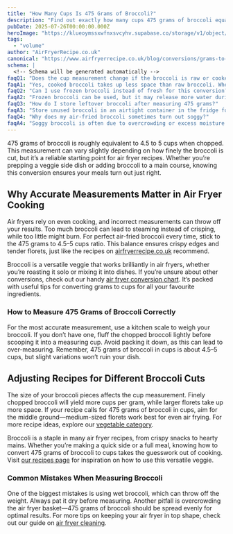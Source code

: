 ```yaml
---
title: "How Many Cups Is 475 Grams of Broccoli?"
description: "Find out exactly how many cups 475 grams of broccoli equals for perfect air fryer recipes every time. No more guesswork!"
pubDate: 2025-07-26T00:00:00.000Z
heroImage: "https://klueoymssxwfnxsvcyhv.supabase.co/storage/v1/object/public/Shmucket/how-many-cups-is-475-grams-of-broccoli.webp"
tags:
  - "volume"
author: "AirFryerRecipe.co.uk"
canonical: "https://www.airfryerrecipe.co.uk/blog/conversions/grams-to-cups/how-many-cups-is-475-grams-of-broccoli"
schema: |
  <!-- Schema will be generated automatically -->
faqQ1: "Does the cup measurement change if the broccoli is raw or cooked?"
faqA1: "Yes, cooked broccoli takes up less space than raw broccoli. When cooked, 475 grams of broccoli will reduce to about 3–3.5 cups due to water loss. Always measure raw broccoli for recipes unless specified otherwise."
faqQ2: "Can I use frozen broccoli instead of fresh for this conversion?"
faqA2: "Frozen broccoli can be used, but it may release more water during cooking. For 475 grams of frozen broccoli, thaw and drain it first to avoid excess moisture. The cup measurement will be similar to fresh broccoli once prepared."
faqQ3: "How do I store leftover broccoli after measuring 475 grams?"
faqA3: "Store unused broccoli in an airtight container in the fridge for up to 3 days. For longer storage, blanch and freeze it. This ensures it stays fresh for future air fryer recipes."
faqQ4: "Why does my air-fried broccoli sometimes turn out soggy?"
faqA4: "Soggy broccoli is often due to overcrowding or excess moisture. Spread 475 grams of broccoli evenly in the air fryer basket and cook in batches if needed. Patting it dry before cooking also helps achieve crispiness."
---
```

<p>475 grams of broccoli is roughly equivalent to 4.5 to 5 cups when chopped. This measurement can vary slightly depending on how finely the broccoli is cut, but it’s a reliable starting point for air fryer recipes. Whether you’re prepping a veggie side dish or adding broccoli to a main course, knowing this conversion ensures your meals turn out just right.</p>

<h2>Why Accurate Measurements Matter in Air Fryer Cooking</h2>
<p>Air fryers rely on even cooking, and incorrect measurements can throw off your results. Too much broccoli can lead to steaming instead of crisping, while too little might burn. For perfect air-fried broccoli every time, stick to the 475 grams to 4.5–5 cups ratio. This balance ensures crispy edges and tender florets, just like the recipes on <a href=https://www.airfryerrecipe.co.uk/>airfryerrecipe.co.uk</a> recommend.</p>

<p>Broccoli is a versatile veggie that works brilliantly in air fryers, whether you’re roasting it solo or mixing it into dishes. If you’re unsure about other conversions, check out our handy <a href=https://www.airfryerrecipe.co.uk/air-fryer-conversion-chart>air fryer conversion chart</a>. It’s packed with useful tips for converting grams to cups for all your favourite ingredients.</p>

<h3>How to Measure 475 Grams of Broccoli Correctly</h3>
<p>For the most accurate measurement, use a kitchen scale to weigh your broccoli. If you don’t have one, fluff the chopped broccoli lightly before scooping it into a measuring cup. Avoid packing it down, as this can lead to over-measuring. Remember, 475 grams of broccoli in cups is about 4.5–5 cups, but slight variations won’t ruin your dish.</p>

<h2>Adjusting Recipes for Different Broccoli Cuts</h2>
<p>The size of your broccoli pieces affects the cup measurement. Finely chopped broccoli will yield more cups per gram, while larger florets take up more space. If your recipe calls for 475 grams of broccoli in cups, aim for the middle ground—medium-sized florets work best for even air frying. For more recipe ideas, explore our <a href=https://www.airfryerrecipe.co.uk/recipe-category/vegetables>vegetable category</a>.</p>

<p>Broccoli is a staple in many air fryer recipes, from crispy snacks to hearty mains. Whether you’re making a quick side or a full meal, knowing how to convert 475 grams of broccoli to cups takes the guesswork out of cooking. Visit <a href=https://www.airfryerrecipe.co.uk/recipes>our recipes page</a> for inspiration on how to use this versatile veggie.</p>

<h3>Common Mistakes When Measuring Broccoli</h3>
<p>One of the biggest mistakes is using wet broccoli, which can throw off the weight. Always pat it dry before measuring. Another pitfall is overcrowding the air fryer basket—475 grams of broccoli should be spread evenly for optimal results. For more tips on keeping your air fryer in top shape, check out our guide on <a href=https://www.airfryerrecipe.co.uk/air-fryer-cleaner>air fryer cleaning</a>.</p>
